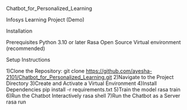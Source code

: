 Chatbot_for_Personalized_Learning

Infosys Learning Project (Demo)

Installation

Prerequisites
   Python 3.10 or later
   Rasa Open Source
   Virtual environment (recommended)
   
Setup Instructions

1)Clone the Repository:
    git clone https://github.com/ayesha-2101/Chatbot_for_Personalized_Learning.git
2)Navigate to the Project Directory
3)Create and Activate a Virtual Environment
4)Install Dependencies
     pip install -r requirements.txt
5)Train the model
    rasa train
6)Run the Chatbot Interactively
    rasa shell
7)Run the Chatbot as a Server
    rasa run
